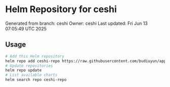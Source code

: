 # Helm Repository for ceshi
Generated from branch: ceshi
Owner: ceshi
Last updated: Fri Jun 13 07:05:49 UTC 2025

## Usage
```bash
# Add this Helm repository
helm repo add ceshi-repo https://raw.githubusercontent.com/budiuyun/appStore/helm-ceshi/
# Update repositories
helm repo update
# List available charts
helm search repo ceshi-repo
```
